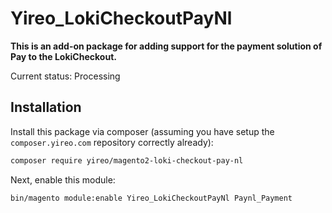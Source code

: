# Yireo_LokiCheckoutPayNl

**This is an add-on package for adding support for the payment solution of Pay to the LokiCheckout.**

Current status: Processing

## Installation
Install this package via composer (assuming you have setup the `composer.yireo.com` repository correctly already):
```bash
composer require yireo/magento2-loki-checkout-pay-nl
```

Next, enable this module:
```bash
bin/magento module:enable Yireo_LokiCheckoutPayNl Paynl_Payment
```

